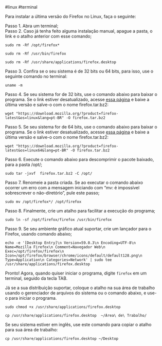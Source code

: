 #linux #terminal 

Para instalar a última versão do Firefox no Linux, faça o seguinte:

Passo 1. Abra um terminal;  
Passo 2. Caso já tenha feito alguma instalação manual, apague a pasta, o link e o atalho anterior com esse comando;

```
sudo rm -Rf /opt/firefox*
```

```
sudo rm -Rf /usr/bin/firefox
```

```
sudo rm -Rf /usr/share/applications/firefox.desktop
```

Passo 3. Confira se o seu sistema é de 32 bits ou 64 bits, para isso, use o seguinte comando no terminal:

```
uname -m
```

Passo 4. Se seu sistema for de 32 bits, use o comando abaixo para baixar o programa. Se o link estiver desatualizado, acesse [essa página](https://download.mozilla.org/?product=firefox-latest&os=linux&lang=pt-BR) e baixe a última versão e salve-o com o nome firefox.tar.bz2:

```
wget "https://download.mozilla.org/?product=firefox-latest&os=linux&lang=pt-BR" -O firefox.tar.bz2
```


Passo 5. Se seu sistema for de 64 bits, use o comando abaixo para baixar o programa. Se o link estiver desatualizado, acesse [essa página](https://download.mozilla.org/?product=firefox-latest&os=linux64&lang=pt-BR) e baixe a última versão e salve-o com o nome firefox.tar.bz2:

```
wget "https://download.mozilla.org/?product=firefox-latest&os=linux64&lang=pt-BR" -O firefox.tar.bz2
```

Passo 6. Execute o comando abaixo para descomprimir o pacote baixado, para a pasta /opt/;

```
sudo tar -jxvf  firefox.tar.bz2 -C /opt/
```

Passo 7. Renomeie a pasta criada. Se ao executar o comando abaixo ocorrer um erro com a mensagem iniciando com “mv: é impossível sobrescrever o não-diretório”, pule este passo;

```
sudo mv /opt/firefox*/ /opt/firefox
```

Passo 8. Finalmente, crie um atalho para facilitar a execução do programa;

```
sudo ln -sf /opt/firefox/firefox /usr/bin/firefox
```

Passo 9. Se seu ambiente gráfico atual suportar, crie um lançador para o Firefox, usando comando abaixo;

```
echo -e '[Desktop Entry]\n Version=59.0.3\n Encoding=UTF-8\n Name=Mozilla Firefox\n Comment=Navegador Web\n Exec=/opt/firefox/firefox\n Icon=/opt/firefox/browser/chrome/icons/default/default128.png\n Type=Application\n Categories=Network' | sudo tee /usr/share/applications/firefox.desktop
```

Pronto! Agora, quando quiser iniciar o programa, digite `firefox` em um terminal, seguido da tecla TAB.

Já se a sua distribuição suportar, coloque o atalho na sua área de trabalho usando o gerenciador de arquivos do sistema ou o comando abaixo, e use-o para iniciar o programa.

```
sudo chmod +x /usr/share/applications/firefox.desktop
```

```
cp /usr/share/applications/firefox.desktop  ~/Área\ de\ Trabalho/
```

Se seu sistema estiver em inglês, use este comando para copiar o atalho para sua área de trabalho:

```
cp /usr/share/applications/firefox.desktop ~/Desktop
```